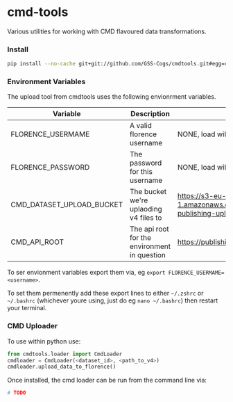 # cmd-tools

Various utilities for working with CMD flavoured data transformations.

### Install

```sh
pip install --no-cache git+git://github.com/GSS-Cogs/cmdtools.git#egg=cmdtools
```

### Environment Variables

The upload tool from cmdtools uses the following envionrment variables.

|          Variable         |              Description           |     Default   |
|---------------------------|------------------------------------|---------------|
| FLORENCE_USERMAME         | A valid florence username          | NONE, load will fail  |
| FLORENCE_PASSWORD         | The password for this username     | NONE, load will fail  |
| CMD_DATASET_UPLOAD_BUCKET | The bucket we're uplaoding v4 files to | https://s3-eu-west-1.amazonaws.com/ons-dp-develop-publishing-uploaded-datasets |
| CMD_API_ROOT | The api root for the environment in question | https://publishing.develop.onsdigital.co.uk |

To ser envionment variables export them via, eg `export FLORENCE_USERMAME=<username>`.

To set them permenently add these export lines to either `~/.zshrc` or `~/.bashrc` (whichever youre using, just do eg `nano ~/.bashrc`) then restart your terminal.

### CMD Uploader

To use within python use:

```python
from cmdtools.loader import CmdLoader
cmdloader = CmdLoader(<dataset_id>, <path_to_v4>)
cmdloader.upload_data_to_florence()
```

Once installed, the cmd loader can be run from the command line via:

```sh
# TODO
```
